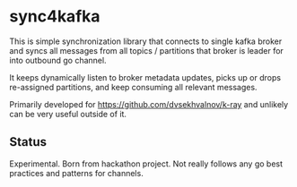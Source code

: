 # sync4kafka
This is simple synchronization library that connects to single kafka broker and
syncs all messages from all topics / partitions that broker is leader for into outbound go channel.

It keeps dynamically listen to broker metadata updates, picks up or drops re-assigned partitions,
and keep consuming all relevant messages.

Primarily developed for https://github.com/dvsekhvalnov/k-ray and unlikely can be very useful
outside of it.

## Status
Experimental. Born from hackathon project. Not really follows any go best practices and patterns for channels.

